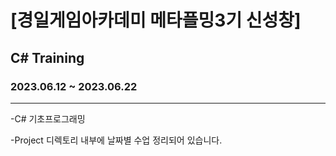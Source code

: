 # [경일게임아카데미 메타플밍3기 신성창]
## C# Training
### 2023.06.12 ~ 2023.06.22
***
-C# 기초프로그래밍

-Project 디렉토리 내부에 날짜별 수업 정리되어 있습니다.